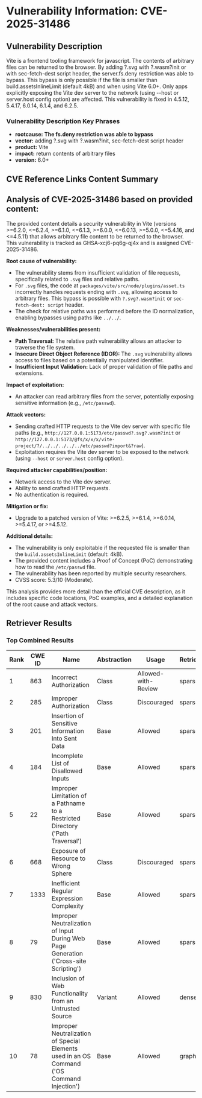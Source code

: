 # Vulnerability Information: CVE-2025-31486

## Vulnerability Description
Vite is a frontend tooling framework for javascript. The contents of arbitrary files can be returned to the browser. By adding ?.svg with ?.wasm?init or with sec-fetch-dest script header, the server.fs.deny restriction was able to bypass. This bypass is only possible if the file is smaller than build.assetsInlineLimit (default 4kB) and when using Vite 6.0+. Only apps explicitly exposing the Vite dev server to the network (using --host or server.host config option) are affected. This vulnerability is fixed in 4.5.12, 5.4.17, 6.0.14, 6.1.4, and 6.2.5.

### Vulnerability Description Key Phrases
- **rootcause:** **The fs.deny restriction was able to bypass**
- **vector:** adding ?.svg with ?.wasm?init, sec-fetch-dest script header
- **product:** Vite
- **impact:** return contents of arbitrary files
- **version:** 6.0+

## CVE Reference Links Content Summary
## Analysis of CVE-2025-31486 based on provided content:

The provided content details a security vulnerability in Vite (versions >=6.2.0, <=6.2.4, >=6.1.0, <=6.1.3, >=6.0.0, <=6.0.13, >=5.0.0, <=5.4.16, and <=4.5.11) that allows arbitrary file content to be returned to the browser. This vulnerability is tracked as GHSA-xcj6-pq6g-qj4x and is assigned CVE-2025-31486.

**Root cause of vulnerability:**

*   The vulnerability stems from insufficient validation of file requests, specifically related to `.svg` files and relative paths.
*   For `.svg` files, the code at `packages/vite/src/node/plugins/asset.ts` incorrectly handles requests ending with `.svg`, allowing access to arbitrary files. This bypass is possible with `?.svg?.wasm?init` or `sec-fetch-dest: script` header.
*   The check for relative paths was performed before the ID normalization, enabling bypasses using paths like `../../`.

**Weaknesses/vulnerabilities present:**

*   **Path Traversal:** The relative path vulnerability allows an attacker to traverse the file system.
*   **Insecure Direct Object Reference (IDOR):** The `.svg` vulnerability allows access to files based on a potentially manipulated identifier.
*   **Insufficient Input Validation:** Lack of proper validation of file paths and extensions.

**Impact of exploitation:**

*   An attacker can read arbitrary files from the server, potentially exposing sensitive information (e.g., `/etc/passwd`).

**Attack vectors:**

*   Sending crafted HTTP requests to the Vite dev server with specific file paths (e.g., `http://127.0.0.1:5173/etc/passwd?.svg?.wasm?init` or `http://127.0.0.1:5173/@fs/x/x/x/vite-project/?/../../../../../etc/passwd?import&?raw`).
*   Exploitation requires the Vite dev server to be exposed to the network (using `--host` or `server.host` config option).

**Required attacker capabilities/position:**

*   Network access to the Vite dev server.
*   Ability to send crafted HTTP requests.
*   No authentication is required.

**Mitigation or fix:**

*   Upgrade to a patched version of Vite: >=6.2.5, >=6.1.4, >=6.0.14, >=5.4.17, or >=4.5.12.

**Additional details:**

*   The vulnerability is only exploitable if the requested file is smaller than the `build.assetsInlineLimit` (default: 4kB).
*   The provided content includes a Proof of Concept (PoC) demonstrating how to read the `/etc/passwd` file.
*   The vulnerability has been reported by multiple security researchers.
*   CVSS score: 5.3/10 (Moderate).

This analysis provides more detail than the official CVE description, as it includes specific code locations, PoC examples, and a detailed explanation of the root cause and attack vectors.

## Retriever Results

### Top Combined Results

| Rank | CWE ID | Name | Abstraction | Usage  | Retrievers | Individual Scores |
|------|--------|------|-------------|-------|------------|-------------------|
| 1 | 863 | Incorrect Authorization | Class | Allowed-with-Review | sparse | 0.550 |
| 2 | 285 | Improper Authorization | Class | Discouraged | sparse | 0.544 |
| 3 | 201 | Insertion of Sensitive Information Into Sent Data | Base | Allowed | sparse | 0.544 |
| 4 | 184 | Incomplete List of Disallowed Inputs | Base | Allowed | sparse | 0.543 |
| 5 | 22 | Improper Limitation of a Pathname to a Restricted Directory ('Path Traversal') | Base | Allowed | sparse | 0.541 |
| 6 | 668 | Exposure of Resource to Wrong Sphere | Class | Discouraged | sparse | 0.534 |
| 7 | 1333 | Inefficient Regular Expression Complexity | Base | Allowed | sparse | 0.531 |
| 8 | 79 | Improper Neutralization of Input During Web Page Generation ('Cross-site Scripting') | Base | Allowed | sparse | 0.529 |
| 9 | 830 | Inclusion of Web Functionality from an Untrusted Source | Variant | Allowed | dense | 0.433 |
| 10 | 78 | Improper Neutralization of Special Elements used in an OS Command ('OS Command Injection') | Base | Allowed | graph | 0.002 |

